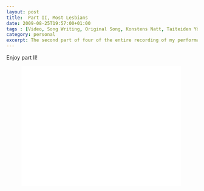 ```yaml
---
layout: post
title:  Part II, Most Lesbians
date: 2009-08-25T19:57:00+01:00
tags : [Video, Song Writing, Original Song, Konstens Natt, Taiteiden Yö, Night of Arts]
category: personal
excerpt: The second part of four of the entire recording of my performance at Night of Arts.
---
```

Enjoy part II!

<div>
<figure class="media-video">
	<iframe width="420" height="315" src="//www.youtube.com/embed/clVd2jOVFAI?rel=0" frameborder="0" allowfullscreen> </iframe>
</figure>
</div>
